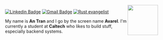 <img align="right" src="https://avarel.github.io/assets/RealName.svg" height="100">

[![Linkedin Badge](https://img.shields.io/badge/-An_Tran-blue?style=for-the-badge&logo=Linkedin&logoColor=white&link=https://www.linkedin.com/in/an-tran-ct/)](https://www.linkedin.com/in/an-tran-ct/) [![Gmail Badge](https://img.shields.io/badge/-antranprm@gmail.com-c14438?style=for-the-badge&logo=Gmail&logoColor=white&link=mailto:antranprm@gmail.com)](mailto:antranprm@gmail.com) [![Rust evangelist](https://img.shields.io/badge/Rust-%E2%9D%A4-red?style=for-the-badge)](https://www.rust-lang.org/)

My name is **An Tran** and I go by the screen name **Avarel**. I'm currently a student at **Caltech** who likes to build stuff, especially backend systems.
